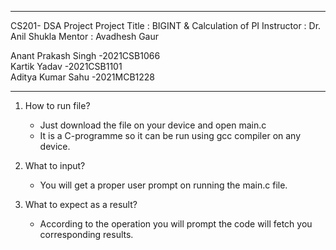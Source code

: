 --------------------------------------------------------------------------------------
CS201- DSA Project 
 Project Title : BIGINT & Calculation of PI
 Instructor : Dr. Anil Shukla
 Mentor : Avadhesh Gaur

 Anant Prakash Singh -2021CSB1066  
 Kartik Yadav -2021CSB1101  
 Aditya Kumar Sahu -2021MCB1228
 
 -------------------------------------------------------------------------------------


1. How to run file?
   * Just download the file on your device and open main.c
   * It is a C-programme so it can be run using gcc compiler on any device.

2. What to input?
   * You will get a proper user prompt on running the main.c file.

3. What to expect as a result?
   * According to the operation you will prompt the code will fetch you corresponding results.